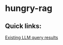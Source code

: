# hungry-rag

## Quick links:

[Existing LLM query results](https://github.com/waishun78/hungry-rag/blob/fe22cf58d5aa8ce0cad0aed45f6fcbbd38fee49c/queryresults.md)
